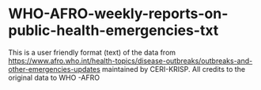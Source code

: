 # WHO-AFRO-weekly-reports-on-public-health-emergencies-txt
This is a user friendly format (text) of the data from https://www.afro.who.int/health-topics/disease-outbreaks/outbreaks-and-other-emergencies-updates maintained by CERI-KRISP. All credits to the original data to WHO -AFRO
